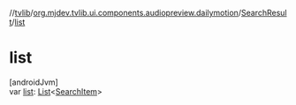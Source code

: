 //[tvlib](../../../index.md)/[org.mjdev.tvlib.ui.components.audiopreview.dailymotion](../index.md)/[SearchResult](index.md)/[list](list.md)

# list

[androidJvm]\
var [list](list.md): [List](https://kotlinlang.org/api/latest/jvm/stdlib/kotlin.collections/-list/index.html)&lt;[SearchItem](../-search-item/index.md)&gt;
